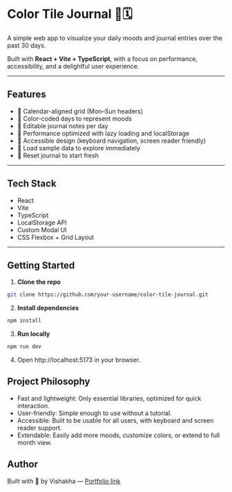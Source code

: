 # Color Tile Journal 🎨🗓️

A simple web app to visualize your daily moods and journal entries over the past 30 days.

Built with **React + Vite + TypeScript**, with a focus on performance, accessibility, and a delightful user experience.

---

## Features

- 📅 Calendar-aligned grid (Mon–Sun headers)
- 🎨 Color-coded days to represent moods
- 📝 Editable journal notes per day
- 🚀 Performance optimized with lazy loading and localStorage
- 🧠 Accessible design (keyboard navigation, screen reader friendly)
- 🎉 Load sample data to explore immediately
- 🔄 Reset journal to start fresh

---

## Tech Stack

- React
- Vite
- TypeScript
- LocalStorage API
- Custom Modal UI
- CSS Flexbox + Grid Layout

---

## Getting Started

1. **Clone the repo**
```bash
git clone https://github.com/your-username/color-tile-journal.git
```
2. **Install dependencies**
```bash
npm install
```
3. **Run locally**
```bash
npm run dev
```
4. Open http://localhost:5173 in your browser.

## Project Philosophy
- Fast and lightweight: Only essential libraries, optimized for quick interaction.
- User-friendly: Simple enough to use without a tutorial.
- Accessible: Built to be usable for all users, with keyboard and screen reader support.
- Extendable: Easily add more moods, customize colors, or extend to full month view.

## Author
Built with 💛 by Vishakha — [Portfolio link](https://bit.ly/vishakhaportfolio)